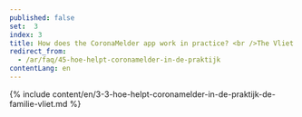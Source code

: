 ```yaml
---
published: false
set:  3
index: 3
title: How does the CoronaMelder app work in practice? <br />The Vliet family
redirect_from: 
  - /ar/faq/45-hoe-helpt-coronamelder-in-de-praktijk
contentLang: en
---
```

{% include content/en/3-3-hoe-helpt-coronamelder-in-de-praktijk-de-familie-vliet.md %}
